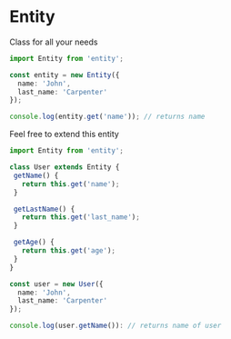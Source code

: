 # Entity

 Class for all your needs


 ```typescript
 import Entity from 'entity';

 const entity = new Entity({
   name: 'John',
   last_name: 'Carpenter'
 });

 console.log(entity.get('name')); // returns name

 ```

 Feel free to extend this entity

 ```typescript
 import Entity from 'entity';

class User extends Entity {
  getName() {
    return this.get('name');
  }

  getLastName() {
    return this.get('last_name');
  }

  getAge() {
    return this.get('age');
  }
}

 const user = new User({
   name: 'John',
   last_name: 'Carpenter'
 });

 console.log(user.getName()): // returns name of user
 ```